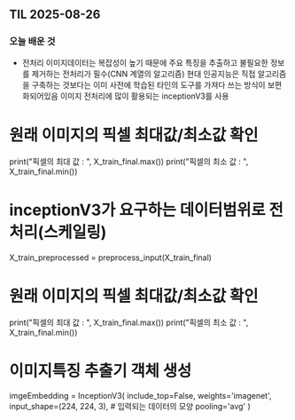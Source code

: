 ## TIL 2025-08-26

### 오늘 배운 것

- 전처리
이미지데이터는 복잡성이 높기 때문에 주요 특징을 추출하고 불필요한 정보를 제거하는 전처리가 필수(CNN 계열의 알고리즘)
현대 인공지능은 직접 알고리즘을 구축하는 것보다는 이미 사전에 학습된 타인의 도구를 가져다 쓰는 방식이 보편화되어있음 이미지 전처리에 많이 활용되는 inceptionV3를 사용

# 원래 이미지의 픽셀 최대값/최소값 확인
print("픽셀의 최대 값 : ", X_train_final.max())
print("픽셀의 최소 값 : ", X_train_final.min())

# inceptionV3가 요구하는 데이터범위로 전처리(스케일링)
X_train_preprocessed = preprocess_input(X_train_final)

# 원래 이미지의 픽셀 최대값/최소값 확인
print("픽셀의 최대 값 : ", X_train_final.max())
print("픽셀의 최소 값 : ", X_train_final.min())

# 이미지특징 추출기 객체 생성
imgeEmbedding = InceptionV3(
    include_top=False,
    weights='imagenet',
    input_shape=(224, 224, 3), # 입력되는 데이터의 모양
    pooling='avg'
)